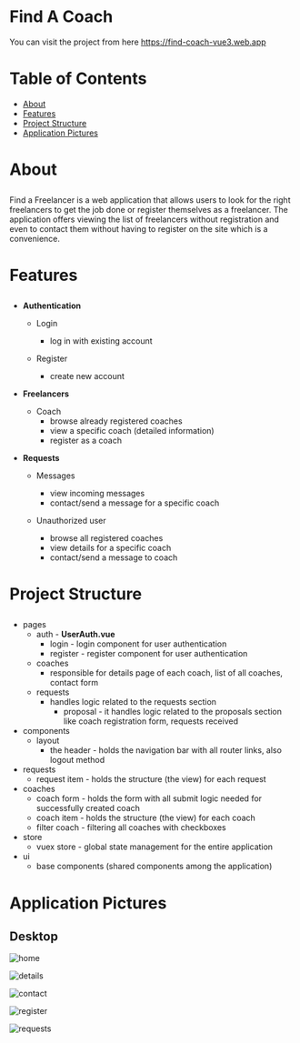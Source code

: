 # Find A Coach

You can visit the project from here https://find-coach-vue3.web.app
# Table of Contents
- <a href="#about">About</a>
- <a href="#features">Features</a>
- <a href="#project-structure">Project Structure</a>
- <a href="#application-pictures">Application Pictures</a>

# <p id="about">About</p>

Find a Freelancer is a web application that allows users to look for the right freelancers to get the job done or register themselves as a freelancer. The application offers viewing the list of freelancers without registration and even to contact them without having to register on the site which is a convenience. 

# <p id="features">Features</p>

- <strong>Authentication</strong>
    - Login
        - log in with existing account

    - Register
        - create new account

- <strong>Freelancers</strong>
    - Coach
        - browse already registered coaches
        - view a specific coach (detailed information)
        - register as a coach

- <strong>Requests</strong>
    - Messages
        - view incoming messages
        - contact/send a message for a specific coach

    - Unauthorized user
        - browse all registered coaches
        - view details for a specific coach
        - contact/send a message to coach

# <p id="project-structure">Project Structure</p>
- pages
    - auth - <strong>UserAuth.vue</strong>
        - login - login component for user authentication
        - register - register component for user authentication
    - coaches
        - responsible for details page of each coach, list of all coaches, contact form
    - requests 
        - handles logic related to the requests section
            - proposal - it handles logic related to the proposals section like coach registration form, requests received
- components
    - layout
        - the header - holds the navigation bar with all router links, also logout method
- requests
    - request item - holds the structure (the view) for each request
- coaches
    - coach form - holds the form with all submit logic needed for successfully created coach
    - coach item - holds the structure (the view) for each coach
    - filter coach - filtering all coaches with checkboxes
- store
    - vuex store - global state management for the entire application
- ui
    - base components (shared components among the application)
# <p id="application-pictures">Application Pictures</p>


## Desktop
![home](https://user-images.githubusercontent.com/80749603/209372584-924981fb-67ee-4ca2-bdd8-61a5a81630e0.png)

![details](https://user-images.githubusercontent.com/80749603/209372625-b8f6b745-af37-49d6-9635-b802c12ce8c6.png)

![contact](https://user-images.githubusercontent.com/80749603/209372744-1ae00530-3ad0-472e-ae21-5c274b4ea9b1.png)

![register](https://user-images.githubusercontent.com/80749603/209372793-1c29f7d6-3c4a-4af4-87b9-c80e35229570.png)

![requests](https://user-images.githubusercontent.com/80749603/209372837-6bf7fbd6-389d-44e4-b653-bf700c8da3f3.png)
